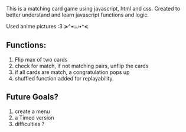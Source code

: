 This is a matching card game using javascript, html and css. Created to better understand and learn javascript functions and logic. 

Used anime pictures :3 ≽^•⩊•^≼

## **Functions:**
  1. Flip max of two cards
  2. check for match, if not matching pairs, unflip the cards
  3. if all cards are match, a congratulation pops up
  4. shuffled function added for replayability.

## Future Goals?
1. create a menu
2. a Timed version
3. difficulties ? 
